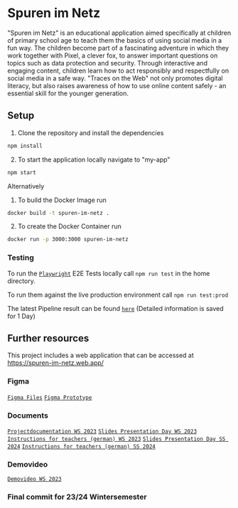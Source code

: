 # Spuren im Netz

"Spuren im Netz" is an educational application aimed specifically at children of primary school age to teach them the basics of using social media in a fun way. The children become part of a fascinating adventure in which they work together with Pixel, a clever fox, to answer important questions on topics such as data protection and security. Through interactive and engaging content, children learn how to act responsibly and respectfully on social media in a safe way. "Traces on the Web" not only promotes digital literacy, but also raises awareness of how to use online content safely - an essential skill for the younger generation.

## Setup
1. Clone the repository and install the dependencies
```bash
npm install
```
2. To start the application locally navigate to "my-app"
```bash
npm start
```

Alternatively

1. To build the Docker Image run
```bash
docker build -t spuren-im-netz .
```
2. To create the Docker Container run
```bash
docker run -p 3000:3000 spuren-im-netz
```

### Testing

To run the [`Playwright`](https://playwright.dev/docs/intro) E2E Tests locally call `npm run test` in the home directory.

To run them against the live production environment call `npm run test:prod`

The latest Pipeline result can be found [`here`](https://liljane96.github.io/spuren-im-netz/) (Detailed information is saved for 1 Day)

## Further resources
This project includes a web application that can be accessed at https://spuren-im-netz.web.app/

### Figma
[`Figma Files`](https://www.figma.com/file/4oUgWHqiOGxE8lnCsqiwDV/Schule-4.0?type=design&node-id=240%3A1111&mode=design&t=5FjRcEfwjsvLVROd-1)
[`Figma Prototype`](https://www.figma.com/proto/4oUgWHqiOGxE8lnCsqiwDV/Schule-4.0?type=design&node-id=918-29799&t=IYXwYxELblZtt9ZW-1&scaling=scale-down&page-id=240%3A1111&starting-point-node-id=918%3A29799&show-proto-sidebar=1&mode=design)

### Documents
[`Projectdocumentation WS 2023`](https://github.com/LilJane96/spuren-im-netz/blob/main/documents/Spuren%20im%20Netz%20-%20Documentation.pdf)
[`Slides Presentation Day WS 2023`](https://github.com/LilJane96/spuren-im-netz/blob/main/documents/presentation_german.pdf)
[`Instructions for teachers (german) WS 2023`](https://github.com/LilJane96/spuren-im-netz/blob/main/documents/SpurenImNetz_teacher_instructions.docx.pdf)
[`Slides Presentation Day SS 2024`](https://github.com/LilJane96/spuren-im-netz/blob/main/documents/Spuren_im_Netz_presentation_2_german.pdf)
[`Instructions for teachers (german) SS 2024`](https://github.com/LilJane96/spuren-im-netz/blob/main/documents/Spuren_im_Netz_teacher_instructions_german.pdf)


### Demovideo
[`Demovideo WS 2023`](https://cloud.mi.hdm-stuttgart.de/s/d3SAQCbcdbiX8k2)

### Final commit for 23/24 Wintersemester
